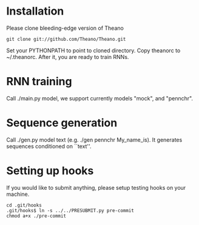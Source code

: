 Installation
============
Please clone bleeding-edge version of Theano 

    git clone git://github.com/Theano/Theano.git 
    
Set your PYTHONPATH to point to cloned directory. Copy theanorc to ~/.theanorc. 
After it, you are ready to train RNNs.

RNN training
============
Call ./main.py model, we support currently models "mock", and "pennchr".


Sequence generation
===================
Call ./gen.py model text (e.g. ./gen pennchr My_name_is). It generates sequences conditioned on ``text''.

Setting up hooks
================
If you would like to submit anything, please setup testing hooks on your machine.

    cd .git/hooks
    .git/hooks$ ln -s ../../PRESUBMIT.py pre-commit
    chmod a+x ./pre-commit

